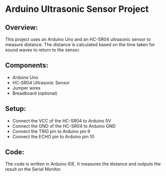 # Arduino Ultrasonic Sensor Project

## Overview:
This project uses an Arduino Uno and an HC-SR04 ultrasonic sensor to measure distance. The distance is calculated based on the time taken for sound waves to return to the sensor.

## Components:
- Arduino Uno
- HC-SR04 Ultrasonic Sensor
- Jumper wires
- Breadboard (optional)

## Setup:
- Connect the VCC of the HC-SR04 to Arduino 5V
- Connect the GND of the HC-SR04 to Arduino GND
- Connect the TRIG pin to Arduino pin 9
- Connect the ECHO pin to Arduino pin 10

## Code:
The code is written in Arduino IDE. It measures the distance and outputs the result on the Serial Monitor.
